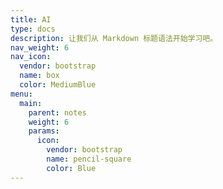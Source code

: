```yaml
---
title: AI
type: docs
description: 让我们从 Markdown 标题语法开始学习吧。
nav_weight: 6
nav_icon:
  vendor: bootstrap
  name: box
  color: MediumBlue
menu:
  main:
    parent: notes
    weight: 6
    params:
      icon:
        vendor: bootstrap
        name: pencil-square
        color: Blue
---
```

